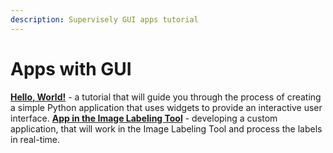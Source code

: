 ```yaml
---
description: Supervisely GUI apps tutorial
---
```


# Apps with GUI

[**Hello, World!**](hello-world.md) - a tutorial that will guide you through the process of creating a simple Python application that uses widgets to provide an interactive user interface.
[**App in the Image Labeling Tool**](labeling-tool-app.md) - developing a custom application, that will work in the Image Labeling Tool and process the labels in real-time.